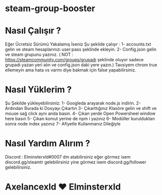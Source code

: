# steam-group-booster

# Nasıl Çalışır ? 

Eğer Ücretsiz Sürümü Yakalamış İseniz Şu şekilde çalışır :
1- accounts.txt gelin ve steam hesaplarınızı user:pass şeklinde ekleyin.
2- Config.json gelin ve steam grupunu yazınız. ( NOT : https://steamcommunity.com/groups/grupadı şeklinde oluyor sadece grupadı yazan yeri alın ve config.json daki yere yazın.)
Tavsiyem chrom true ellemeyin ama hata vs varmı diye bakmak için false yapabilirsiniz.

# Nasıl Yüklerim ?

Şu Şekilde yükleyebilirsiniz:
1- Googleda arayarak node.js indirin.
2- Ardından Burada ki Dosyayı Çıkartın
3- Çıkarttığınız Klasöre gelin ve shift ve mouse sağ click aynı anda basın.
4- Çıkan yerde Open Powersheel window here basın
5- Çıkan komut yerine de npm i yazınız
6- Modüller kurulduktan sonra node index yazınız
7- Afiyetle Kullanmanız Dileğiyle

# Nasıl Yardım Alırım ?

Discord : Elminsterxld#0007 dm atabilirsiniz eğer görmez isem discord.gg/steamtr gelebilirsiniz yine görmez isem discord.gg/follower gelebilirsiniz.


# Axelancexld ❤️ Elminsterxld
